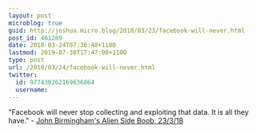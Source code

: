 ```yaml
---
layout: post
microblog: true
guid: http://joshua.micro.blog/2018/03/23/facebook-will-never.html
post_id: 461289
date: 2018-03-24T07:36:48+1100
lastmod: 2019-07-30T17:47:00+1100
type: post
url: /2018/03/24/facebook-will-never.html
twitter:
  id: 977430262169636864
  username: 
---
```

"Facebook will never stop collecting and exploiting that data. It is all they have." - [John Birmingham's Alien Side Boob, 23/3/18](https://aliensideboob.com)
